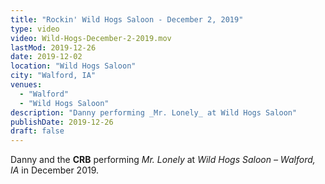 ```yaml
---
title: "Rockin' Wild Hogs Saloon - December 2, 2019"
type: video
video: Wild-Hogs-December-2-2019.mov
lastMod: 2019-12-26
date: 2019-12-02
location: "Wild Hogs Saloon"
city: "Walford, IA"
venues:
  - "Walford"
  - "Wild Hogs Saloon"
description: "Danny performing _Mr. Lonely_ at Wild Hogs Saloon"
publishDate: 2019-12-26
draft: false
---
```


Danny and the **CRB** performing _Mr. Lonely_ at _Wild Hogs Saloon – Walford, IA_ in December 2019.
